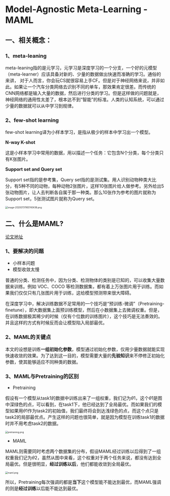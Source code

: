 # Model-Agnostic Meta-Learning  - MAML

## 一、相关概念：

### 1、meta-leaning

meta-leaning指的是元学习，元学习是深度学习的一个分支，一个好的元模型（meta-learner）应该具备对新的、少量的数据做出快速而准确的学习。通俗的来讲， 对于人而言，你会玩CS就很容易上手CF。但是对于神经网络来说，并非如此。如果让一个汽车分类网络去识别不同的单车，那效果肯定很差。而传统的CNN网络都是输入大量的数据，然后进行分类的学习。但是这样做的问题就是，神经网络的通用性太差了，根本达不到“智能”的标准。人类的认知系统，可以通过少量的数据就可以从中学习到规律。

### 2、few-shot learning

few-shot learning译为小样本学习，是指从极少的样本中学习出一个模型。

**N-way K-shot** 

这是小样本学习中常用的数据，用以描述一个任务：它包含N个分类，每个分类只有K张图片。

**Support set and Query set**

Support set指的是参考集，Query set指的是测试集。用人识别动物种类大比分，有5种不同的动物，每种动物2张图片，这样10张图片给人做参考。另外给出5张动物图片，让人去判断各自属于那一种类。那么10张作为参考的图片就称为Support set，5张测试图片就称为Query set。

<img src="https://i.loli.net/2020/07/31/VyDEob1fC3L7mjh.png" alt="image-20200731165740436.png" style="zoom:50%;" />

## 二、什么是MAML?

[论文地址](https://arxiv.org/pdf/1703.03400.pdf)

### 1、要解决的问题 

- 小样本问题
- 模型收敛太慢

普通的分类、检测任务中，因为分类、检测物体的类别是已知的，可以收集大量数据来训练。例如 VOC、COCO 等检测数据集，都有着上万张图片用于训练。而如果我们仅仅只有几张图片用于训练，这给模型预测带来很大障碍。

在深度学习中，解决训练数据不足常用的一个技巧是“预训练-微调”（Pretraining-finetune），即大数据集上面预训练模型，然后在小数据集上去微调权重。但是，在训练数据极其稀少的时候（仅有个位数的训练图片），这个技巧是无法奏效的。并且这样的方式有时候反而会让模型陷入局部最优。

### 2、MAML的关键点

本文的设想是训练**一组初始化参数**，模型通过初始化参数，仅用少量数据就能实现快速收敛的效果。为了达到这一目的，模型需要大量的**先验知识**来不停修正初始化参数，使其能够适应不同种类的数据。

### 3、MAML与Pretraining的区别

- Pretraining

假设有一个模型从task1的数据中训练出来了一组权重，我们记为$\theta1$，这个$\theta1$是图中深绿色的点，可以看到，在task1下，他已经达到了全局最优。而如果我们的模型如果用$\theta1$作为task2的初始值，我们最终将会到达浅绿色的点，而这个点只是task2的局部最优点。产生这样的问题也很简单，就是因为模型在训练task1的数据时并不用考虑task2的数据。

<img src="https://i.loli.net/2020/07/31/WmiYEQRSVy4vX3n.png" alt="pretraining.png" style="zoom:50%;" />

- MAML

MAML则需要同时考虑两个数据集的分布，假设MAML经过训练以后得到了一组权重我们记为$\theta2$，虽然从图中来看，这个权重对于两个任务来说，都没有达到全局最优。但是很明显，**经过训练以后**，他们都能收敛到全局最优。

<img src="https://i.loli.net/2020/07/31/lGYzwyt72eO8oXS.png" alt="maml.png" style="zoom:50%;" />

所以，Pretraining每次强调的都是**当下**这个模型能不能达到最优，而MAML强调的则是**经过训练**以后能不能达到最优。



